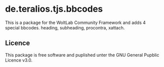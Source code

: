 de.teralios.tjs.bbcodes
=======================
This is a package for the WoltLab Community Framework and adds 4 special bbcodes.
heading, subheading, procontra, xattach.

Licence
-------
This package is free software and puplished unter the GNU General Pupblic Licence v3.0.